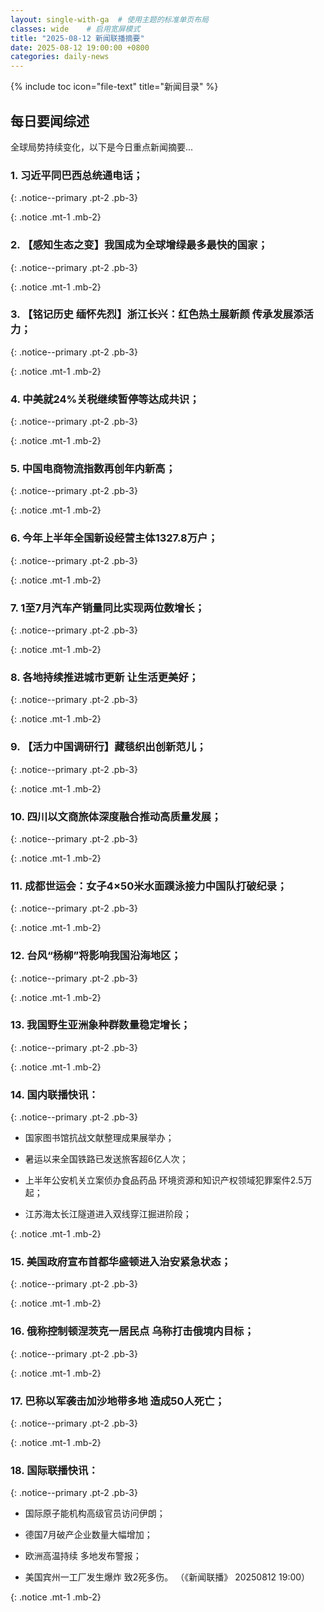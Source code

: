 ```yaml
---
layout: single-with-ga  # 使用主题的标准单页布局
classes: wide    # 启用宽屏模式
title: "2025-08-12 新闻联播摘要"
date: 2025-08-12 19:00:00 +0800
categories: daily-news
---
```


{% include toc icon="file-text" title="新闻目录" %}
   
## 每日要闻综述

全球局势持续变化，以下是今日重点新闻摘要...

### 1. 习近平同巴西总统通电话； 

{: .notice--primary .pt-2 .pb-3}

{: .notice .mt-1 .mb-2}

### 2. 【感知生态之变】我国成为全球增绿最多最快的国家； 

{: .notice--primary .pt-2 .pb-3}

{: .notice .mt-1 .mb-2}

### 3. 【铭记历史 缅怀先烈】浙江长兴：红色热土展新颜 传承发展添活力； 

{: .notice--primary .pt-2 .pb-3}

{: .notice .mt-1 .mb-2}

### 4. 中美就24%关税继续暂停等达成共识； 

{: .notice--primary .pt-2 .pb-3}

{: .notice .mt-1 .mb-2}

### 5. 中国电商物流指数再创年内新高； 

{: .notice--primary .pt-2 .pb-3}

{: .notice .mt-1 .mb-2}

### 6. 今年上半年全国新设经营主体1327.8万户； 

{: .notice--primary .pt-2 .pb-3}

{: .notice .mt-1 .mb-2}

### 7. 1至7月汽车产销量同比实现两位数增长； 

{: .notice--primary .pt-2 .pb-3}

{: .notice .mt-1 .mb-2}

### 8. 各地持续推进城市更新 让生活更美好； 

{: .notice--primary .pt-2 .pb-3}

{: .notice .mt-1 .mb-2}

### 9. 【活力中国调研行】藏毯织出创新范儿； 

{: .notice--primary .pt-2 .pb-3}

{: .notice .mt-1 .mb-2}

### 10. 四川以文商旅体深度融合推动高质量发展； 

{: .notice--primary .pt-2 .pb-3}

{: .notice .mt-1 .mb-2}

### 11. 成都世运会：女子4×50米水面蹼泳接力中国队打破纪录； 

{: .notice--primary .pt-2 .pb-3}

{: .notice .mt-1 .mb-2}

### 12. 台风“杨柳”将影响我国沿海地区； 

{: .notice--primary .pt-2 .pb-3}

{: .notice .mt-1 .mb-2}

### 13. 我国野生亚洲象种群数量稳定增长； 

{: .notice--primary .pt-2 .pb-3}

{: .notice .mt-1 .mb-2}

### 14. 国内联播快讯： 

{: .notice--primary .pt-2 .pb-3}

- 国家图书馆抗战文献整理成果展举办；

- 暑运以来全国铁路已发送旅客超6亿人次；

- 上半年公安机关立案侦办食品药品 环境资源和知识产权领域犯罪案件2.5万起；

- 江苏海太长江隧道进入双线穿江掘进阶段；

{: .notice .mt-1 .mb-2}

### 15. 美国政府宣布首都华盛顿进入治安紧急状态； 

{: .notice--primary .pt-2 .pb-3}

{: .notice .mt-1 .mb-2}

### 16. 俄称控制顿涅茨克一居民点 乌称打击俄境内目标； 

{: .notice--primary .pt-2 .pb-3}

{: .notice .mt-1 .mb-2}

### 17. 巴称以军袭击加沙地带多地 造成50人死亡； 

{: .notice--primary .pt-2 .pb-3}

{: .notice .mt-1 .mb-2}

### 18. 国际联播快讯： 

{: .notice--primary .pt-2 .pb-3}

- 国际原子能机构高级官员访问伊朗；

- 德国7月破产企业数量大幅增加；

- 欧洲高温持续 多地发布警报；

- 美国宾州一工厂发生爆炸 致2死多伤。 （《新闻联播》 20250812 19:00）

{: .notice .mt-1 .mb-2}